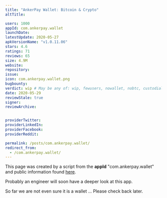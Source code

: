 ```yaml
---
title: "AnkerPay Wallet: Bitcoin & Crypto"
altTitle: 

users: 1000
appId: com.ankerpay.wallet
launchDate: 
latestUpdate: 2020-05-27
apkVersionName: "v1.0.11.06"
stars: 4.6
ratings: 71
reviews: 65
size: 4.9M
website: 
repository: 
issue: 
icon: com.ankerpay.wallet.png
bugbounty: 
verdict: wip # May be any of: wip, fewusers, nowallet, nobtc, custodial, nosource, nonverifiable, verifiable, bounty, defunct
date: 2020-05-29
reviewStale: true
signer: 
reviewArchive:


providerTwitter: 
providerLinkedIn: 
providerFacebook: 
providerReddit: 

permalink: /posts/com.ankerpay.wallet/
redirect_from:
  - /com.ankerpay.wallet/
---
```



This page was created by a script from the **appId** "com.ankerpay.wallet" and public
information found
[here](https://play.google.com/store/apps/details?id=com.ankerpay.wallet).

Probably an engineer will soon have a deeper look at this app.

So far we are not even sure it is a wallet ... Please check back later.
